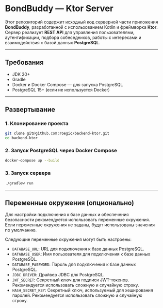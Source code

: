 # BondBuddy — Ktor Server

Этот репозиторий содержит исходный код серверной части приложения **BondBuddy**, разработанной с использованием Kotlin и фреймворка **Ktor**. Сервер реализует **REST API** для управления пользователями, аутентификации, подбора собеседников, работы с интересами и взаимодействия с базой данных **PostgreSQL**.

---

## Требования

- JDK 20+
- Gradle
- Docker и Docker Compose — для запуска PostgreSQL
- PostgreSQL 15+ (если не используется Docker)

---

## Развертывание

### 1. Клонирование проекта

```bash
git clone git@github.com:roegic/backend-ktor.git
cd backend-ktor
```

### 2. Запуск PostgreSQL через Docker Compose

```bash
docker-compose up --build
```

### 3. Запуск сервера

```bash
./gradlew run
```

---

## Переменные окружения (опционально)

Для настройки подключения к базе данных и обеспечения безопасности рекомендуется использовать переменные окружения. Если переменные окружения не заданы, будут использованы значения по умолчанию.

Следующие переменные окружения могут быть настроены:
*   `DATABASE_URL`: URL для подключения к базе данных PostgreSQL.
*   `DATABASE_USER`: Имя пользователя для подключения к базе данных PostgreSQL.
*   `DATABASE_PASSWORD`: Пароль для подключения к базе данных PostgreSQL.
*   `JDBC_DRIVER`: Драйвер JDBC для PostgreSQL. 
*   `JWT_SECRET`: Секретный ключ для подписи JWT-токенов.  Рекомендуется использовать сложную и случайную строку.
*   `HASH_SECRET_KEY`: Секретный ключ, используемый для хеширования паролей. Рекомендуется использовать сложную и случайную строку.